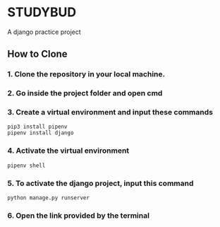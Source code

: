 # STUDYBUD
A django practice project

## How to Clone
### 1. Clone the repository in your local machine.
### 2. Go inside the project folder and open cmd
### 3. Create a virtual environment and input these commands
```
pip3 install pipenv
pipenv install django
```
### 4. Activate the virtual environment
`pipenv shell`
### 5. To activate the django project, input this command
`python manage.py runserver`
### 6. Open the link provided by the terminal
